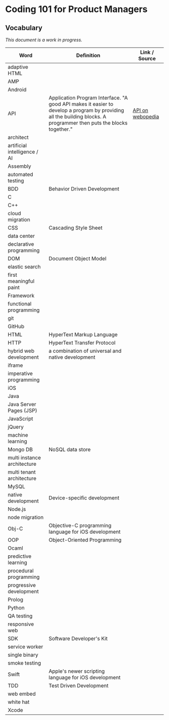 # Coding 101 for Product Managers

## Vocabulary

_This document is a work in progress._

Word | Definition | Link / Source
---- | ---- | ----
adaptive HTML | | 
AMP | |
Android | |
API | Application Program Interface. "A good API makes it easier to develop a program by providing all the building blocks. A programmer then puts the blocks together." | [API on webopedia](http://www.webopedia.com/TERM/A/API.html)
architect | |
artificial intelligence / AI | |
Assembly | |
automated testing | |
BDD | Behavior Driven Development |
C | |
C++ | |
cloud migration | |
CSS | Cascading Style Sheet |
data center | |
declarative programming | |
DOM | Document Object Model |
elastic search | |
first meaningful paint | |
Framework | |
functional programming | | 
git | |
GitHub | |
HTML | HyperText Markup Language |
HTTP | HyperText Transfer Protocol |
hybrid web development | a combination of universal and native development | 
iframe | |
imperative programming | |
iOS | |
Java | |
Java Server Pages (JSP) | |
JavaScript | |
jQuery | | 
machine learning | |
Mongo DB | NoSQL data store  | |
multi instance architecture | |
multi tenant architecture | |
MySQL | |
native development | Device-specific development |
Node.js | |
node migration | | 
Obj-C | Objective-C programming language for iOS development |
OOP | Object-Oriented Programming | 
Ocaml | |
predictive learning | |
procedural programming | |
progressive development | | 
Prolog | |
Python | |
QA testing | | 
responsive web | |
SDK | Software Developer's Kit |
service worker | | 
single binary | |
smoke testing | | 
Swift | Apple's newer scripting language for iOS development |
TDD | Test Driven Development |
web embed | |
white hat | | 
Xcode | | 

